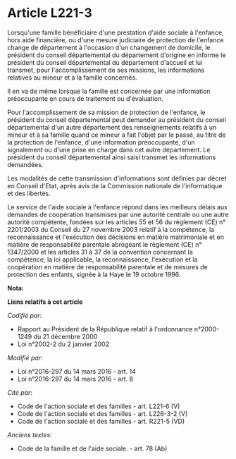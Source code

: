 # Article L221-3

Lorsqu'une famille bénéficiaire d'une prestation d'aide sociale à l'enfance, hors aide financière, ou d'une mesure judiciaire
de protection de l'enfance change de département à l'occasion d'un changement de domicile, le président du conseil
départemental du département d'origine en informe le président du conseil départemental du département d'accueil et lui
transmet, pour l'accomplissement de ses missions, les informations relatives au mineur et à la famille concernés. 

Il en va de même lorsque la famille est concernée par une information préoccupante en cours de traitement ou d'évaluation.

Pour l'accomplissement de sa mission de protection de l'enfance, le président du conseil départemental peut demander au
président du conseil départemental d'un autre département des renseignements relatifs à un mineur et à sa famille quand ce
mineur a fait l'objet par le passé, au titre de la protection de l'enfance, d'une information préoccupante, d'un signalement
ou d'une prise en charge dans cet autre département. Le président du conseil départemental ainsi saisi transmet les
informations demandées.  

Les modalités de cette transmission d'informations sont définies par décret en Conseil d'Etat, après avis de la Commission
nationale de l'informatique et des libertés.

Le service de l'aide sociale à l'enfance répond dans les meilleurs délais aux demandes de coopération transmises par une
autorité centrale ou une autre autorité compétente, fondées sur les articles 55 et 56 du règlement (CE) n° 2201/2003 du
Conseil du 27 novembre 2003 relatif à la compétence, la reconnaissance et l'exécution des décisions en matière matrimoniale
et en matière de responsabilité parentale abrogeant le règlement (CE) n° 1347/2000 et les articles 31 à 37 de la convention
concernant la compétence, la loi applicable, la reconnaissance, l'exécution et la coopération en matière de responsabilité
parentale et de mesures de protection des enfants, signée à la Haye le 19 octobre 1996.

**Nota:**



**Liens relatifs à cet article**

_Codifié par_:

  - Rapport au Président de la République relatif à l'ordonnance n°2000-1249 du 21 décembre 2000
  - Loi n°2002-2 du 2 janvier 2002

_Modifié par_:

  - Loi n°2016-297 du 14 mars 2016 - art. 14
  - Loi n°2016-297 du 14 mars 2016 - art. 8

_Cité par_:

  - Code de l'action sociale et des familles - art. L221-6 (V)
  - Code de l'action sociale et des familles - art. L226-3-2 (V)
  - Code de l'action sociale et des familles - art. R221-5 (VD)

_Anciens textes_:

  - Code de la famille et de l'aide sociale. - art. 78 (Ab)
